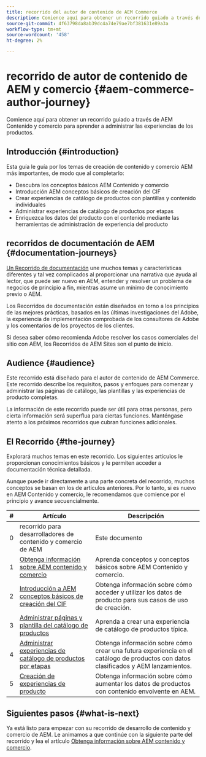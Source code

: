 ```yaml
---
title: recorrido del autor de contenido de AEM Commerce
description: Comience aquí para obtener un recorrido guiado a través de la creación AEM Commerce
source-git-commit: 4f63798da8ab39dc4a74e79ae7bf381631e89a3a
workflow-type: tm+mt
source-wordcount: '458'
ht-degree: 2%

---
```


# recorrido de autor de contenido de AEM y comercio {#aem-commerce-author-journey}

Comience aquí para obtener un recorrido guiado a través de AEM Contenido y comercio para aprender a administrar las experiencias de los productos.

## Introducción {#introduction}

Esta guía le guía por los temas de creación de contenido y comercio AEM más importantes, de modo que al completarlo:

* Descubra los conceptos básicos AEM Contenido y comercio
* Introducción AEM conceptos básicos de creación del CIF
* Crear experiencias de catálogo de productos con plantillas y contenido individuales
* Administrar experiencias de catálogo de productos por etapas
* Enriquezca los datos del producto con el contenido mediante las herramientas de administración de experiencia del producto

## recorridos de documentación de AEM {#documentation-journeys}

[Un Recorrido de documentación](/help/journey-documentation/home.md) une muchos temas y características diferentes y tal vez complicados al proporcionar una narrativa que ayuda al lector, que puede ser nuevo en AEM, entender y resolver un problema de negocios de principio a fin, mientras asume un mínimo de conocimiento previo o AEM.

Los Recorridos de documentación están diseñados en torno a los principios de las mejores prácticas, basados en las últimas investigaciones del Adobe, la experiencia de implementación comprobada de los consultores de Adobe y los comentarios de los proyectos de los clientes.

Si desea saber cómo recomienda Adobe resolver los casos comerciales del sitio con AEM, los Recorridos de AEM Sites son el punto de inicio.

## Audience {#audience}

Este recorrido está diseñado para el autor de contenido de AEM Commerce. Este recorrido describe los requisitos, pasos y enfoques para comenzar y administrar las páginas de catálogo, las plantillas y las experiencias de producto completas.

La información de este recorrido puede ser útil para otras personas, pero cierta información será superflua para ciertas funciones. Manténgase atento a los próximos recorridos que cubran funciones adicionales.

## El Recorrido {#the-journey}

Explorará muchos temas en este recorrido. Los siguientes artículos le proporcionan conocimientos básicos y le permiten acceder a documentación técnica detallada.

Aunque puede ir directamente a una parte concreta del recorrido, muchos conceptos se basan en los de artículos anteriores. Por lo tanto, si es nuevo en AEM Contenido y comercio, le recomendamos que comience por el principio y avance secuencialmente.

| # | Artículo | Descripción |
|---|---|---|
| 0 | recorrido para desarrolladores de contenido y comercio de AEM | Este documento |
| 1 | [Obtenga información sobre AEM contenido y comercio](/help/commerce-cloud/introduction.md) | Aprenda conceptos y conceptos básicos sobre AEM Contenido y comercio. |
| 2 | [Introducción a AEM conceptos básicos de creación del CIF](getting-started.md) | Obtenga información sobre cómo acceder y utilizar los datos de producto para sus casos de uso de creación. |
| 3 | [Administrar páginas y plantilla del catálogo de productos](catalog-templates.md) | Aprenda a crear una experiencia de catálogo de productos típica. |
| 4 | [Administrar experiencias de catálogo de productos por etapas](staged-catalog.md) | Obtenga información sobre cómo crear una futura experiencia en el catálogo de productos con datos clasificados y AEM lanzamientos. |
| 5 | [Creación de experiencias de producto](product-experience-management.md) | Obtenga información sobre cómo aumentar los datos de productos con contenido envolvente en AEM. |

## Siguientes pasos {#what-is-next}

Ya está listo para empezar con su recorrido de desarrollo de contenido y comercio de AEM. Le animamos a que continúe con la siguiente parte del recorrido y lea el artículo [Obtenga información sobre AEM contenido y comercio](/help/commerce-cloud/introduction.md).
